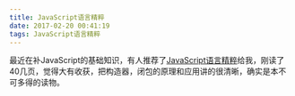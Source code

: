 ```yaml
---
title: JavaScript语言精粹
date: 2017-02-20 00:41:19
tags: JavaScript语言精粹
---
```

最近在补JavaScript的基础知识，有人推荐了[JavaScript语言精粹](https://book.douban.com/subject/3590768/)给我，刚读了40几页，觉得大有收获，把构造器，闭包的原理和应用讲的很清晰，确实是本不可多得的读物。